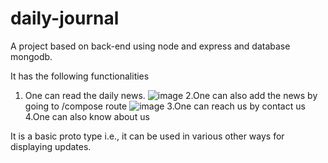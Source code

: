 # daily-journal
A project based on back-end using node and express and database mongodb.


It has the following functionalities 
1. One can read the daily news. 
![image](https://user-images.githubusercontent.com/60379301/117795389-c4ec5700-b26b-11eb-8ae5-1da57873a6f7.png)
2.One can also add the news by going to /compose route
![image](https://user-images.githubusercontent.com/60379301/117795912-388e6400-b26c-11eb-95e2-7a541d71b151.png)
3.One can reach us by contact us
4.One can also know about us



It is a basic proto type i.e., it can be used in various other ways for displaying updates.
